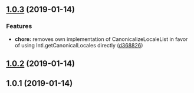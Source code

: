 ## [1.0.3](https://github.com/wessberg/intl-relative-time-format/compare/v1.0.2...v1.0.3) (2019-01-14)


### Features

* **chore:** removes own implementation of CanonicalizeLocaleList in favor of using Intl.getCanonicalLocales directly ([d368826](https://github.com/wessberg/intl-relative-time-format/commit/d368826))



## [1.0.2](https://github.com/wessberg/intl-relative-time-format/compare/v1.0.1...v1.0.2) (2019-01-14)



## 1.0.1 (2019-01-14)



